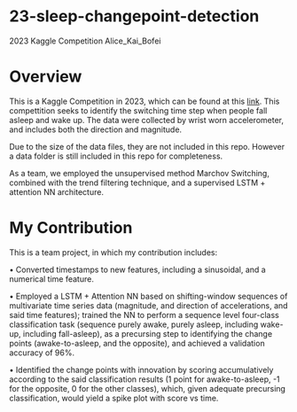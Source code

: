 # 23-sleep-changepoint-detection
2023 Kaggle Competition Alice_Kai_Bofei

# Overview
This is a Kaggle Competition in 2023, which can be found at this [link](https://www.kaggle.com/competitions/child-mind-institute-detect-sleep-states/overview). This compettition seeks to identify the switching time step when people fall asleep and wake up. The data were collected by wrist worn accelerometer, and includes both the direction and magnitude.

Due to the size of the data files, they are not included in this repo. However a data folder is still included in this repo for completeness.

As a team, we employed the unsupervised method Marchov Switching, combined with the trend filtering technique, and a supervised LSTM + attention NN architecture.

# My Contribution

This is a team project, in which my contribution includes:

•	Converted timestamps to new features, including a sinusoidal, and a numerical time feature.

•	Employed a LSTM + Attention NN based on shifting-window sequences of multivariate time series data (magnitude, and direction of accelerations, and said time features); trained the NN to perform a sequence level four-class classification task (sequence purely awake, purely asleep, including wake-up, including fall-asleep), as a precursing step to identifying the change points (awake-to-asleep, and the opposite), and achieved a validation accuracy of 96%.

•	Identified the change points with innovation by scoring accumulatively according to the said classification results (1 point for awake-to-asleep, -1 for the opposite, 0 for the other classes), which, given adequate precursing classification, would yield a spike plot with score vs time.
